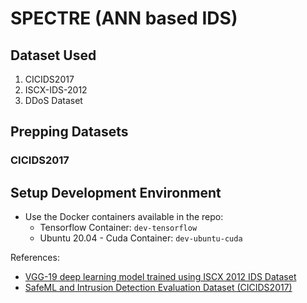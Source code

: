 # SPECTRE (ANN based IDS)


## Dataset Used 

1. CICIDS2017
2. ISCX-IDS-2012
3. DDoS Dataset

## Prepping Datasets

### CICIDS2017


## Setup Development Environment
- Use the Docker containers available in the repo:
    - Tensorflow Container: `dev-tensorflow`
    - Ubuntu 20.04 - Cuda Container: `dev-ubuntu-cuda`


References: 
- [VGG-19 deep learning model trained using ISCX 2012 IDS Dataset](https://github.com/tamimmirza/Intrusion-Detection-System-using-Deep-Learning)
- [SafeML and Intrusion Detection Evaluation Dataset (CICIDS2017)](https://www.kaggle.com/code/kooaslansefat/cicids2017-safeml/notebook)
 
